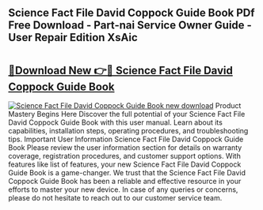 ## Science Fact File David Coppock Guide Book PDf Free Download - Part-nai Service Owner Guide - User Repair Edition XsAic

# <h2><a href="http://bc84995.oget.top/?id=Science+Fact+File+David+Coppock+Guide+Book">🔗Download New 👉🔴 Science Fact File David Coppock Guide Book</a></h2>

[![Science Fact File David Coppock Guide Book new download](https://i.imgur.com/5g1atiW.png)](http://bc84995.oget.top/?id=Science+Fact+File+David+Coppock+Guide+Book)
Product Mastery Begins Here Discover the full potential of your Science Fact File David Coppock Guide Book with this user manual. Learn about its capabilities, installation steps, operating procedures, and troubleshooting tips. Important User Information Science Fact File David Coppock Guide Book Please review the user information section for details on warranty coverage, registration procedures, and customer support options. With features like list of features, your new Science Fact File David Coppock Guide Book is a game-changer. We trust that the Science Fact File David Coppock Guide Book has been a reliable and effective resource in your efforts to master your new device. In case of any queries or concerns, please do not hesitate to reach out to our customer service team.
